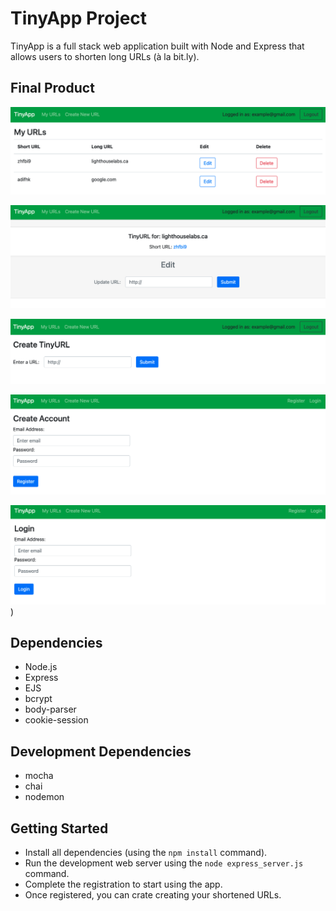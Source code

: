 # TinyApp Project

TinyApp is a full stack web application built with Node and Express that allows users to shorten long URLs (à la bit.ly).

## Final Product

!["Screenshot of URLs page"](https://github.com/rosemaryku/tinyapp/blob/main/docs/urls-page.png?raw=true)

!["Screenshot of URL details page"](https://github.com/rosemaryku/tinyapp/blob/main/docs/details-page.png?raw=true)

!["Screenshot of create new URL page"](https://github.com/rosemaryku/tinyapp/blob/main/docs/create-page.png?raw=true)

!["Screenshot of registration page"](https://github.com/rosemaryku/tinyapp/blob/main/docs/register-page.png?raw=true)

!["Screenshot of login page"](https://github.com/rosemaryku/tinyapp/blob/main/docs/login-page.png?raw=true)
)

## Dependencies

- Node.js
- Express
- EJS
- bcrypt
- body-parser
- cookie-session

## Development Dependencies

- mocha
- chai
- nodemon

## Getting Started

- Install all dependencies (using the `npm install` command).
- Run the development web server using the `node express_server.js` command.
- Complete the registration to start using the app.
- Once registered, you can crate creating your shortened URLs.
